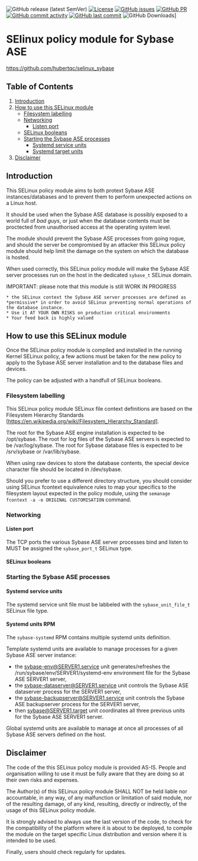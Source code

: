 ![GitHub release (latest SemVer)](https://img.shields.io/github/v/release/hubertqc/selinux_sybase)
[![License](https://img.shields.io/badge/License-GPL%203--Clause-blue.svg)](https://www.gnu.org/licenses/gpl-3.0.html)
[![GitHub issues](https://img.shields.io/github/issues/hubertqc/selinux_sybase)](https://github.com/hubertqc/selinux_sybase/issues)
[![GitHub PR](https://img.shields.io/github/issues-pr/hubertqc/selinux_sybase)](https://github.com/hubertqc/selinux_sybase/pulls)
[![GitHub commit activity](https://img.shields.io/github/commit-activity/y/hubertqc/selinux_sybase)](https://github.com/hubertqc/selinux_sybase/commits/main)
[![GitHub last commit](https://img.shields.io/github/last-commit/hubertqc/selinux_sybase)](https://github.com/hubertqc/selinux_sybase/commits/main)
![GitHub Downloads](https://img.shields.io/github/downloads/hubertqc/selinux_sybase/total)]


# SElinux policy module for Sybase ASE

<https://github.com/hubertqc/selinux_sybase>

## Table of Contents

1. [Introduction](#introduction)
2. [How to use this SELinux module](#how-to-use-this-selinux-module)
    * [Filesystem labelling](#filesystem-labelling)
    * [Networking](#networking)
        * [Listen port](#listen-port)
    * [SELinux booleans](#selinux-booleans)
    * [Starting the Sybase ASE processes](#starting-the-sybase-ase-processes)
        * [Systemd service units](#systemd-service-units)
        * [Systemd target units](#systemd-target-units)
3. [Disclaimer](#disclaimer)

## Introduction

This SELinux policy module aims to both protext Sybase ASE instances/databases and to prevent
them to perform unexpected actions on a Linux host.

It should be used when the Sybase ASE database is possibly exposed to a world full of
 *bad guys*, or just when the database contents must be proctected from unauthorised access
 at the operating system level.

The module should prevent the Sybase ASE processes from going rogue, and should the server be
compromised by an attacker this SELinux policy module should help limit the damage on the
system on which the database is hosted.

When used correctly, this SELinux policy module will make the Sybase ASE server processes
run on the host in the dedicated `sybase_t` SELinux domain.

IMPORTANT: please note that this module is still WORK IN PROGRESS

    * the SELinux context the Sybase ASE server processes are defined as *permissive* in order to avoid SELinux preventing normal operations of the database instance.
    * Use it AT YOUR OWN RISKS on production critical environments
    * Your feed back is highly valued

## How to use this SELinux module

Once the SELinux policy module is compiled and installed in the running Kernel SELinux
 policy, a few actions must be taken for the new policy to apply to the Sybase ASE server
 installation and to the database files and devices.
 
The policy can be adjusted with a handfull of SELinux booleans.

### Filesystem labelling

This SELinux policy module SELinux file context definitions are based on the Filesystem
Hierarchy Standards [https://en.wikipedia.org/wiki/Filesystem_Hierarchy_Standard].

The root for the Sybase ASE engine installation is expected to be /opt/sybase.
The root for log files of the Sybase ASE servers is expected to be
 /var/log/sybase.
The root for Sybase database files is expected to be /srv/sybase or /var/lib/sybase.

When using raw devices to store the database contents, the special device character file
 should be located in /dev/sybase.

Should you prefer to use a different directory structure, you should consider using
SELinux fcontext equivalence rules to map your specifics to the filesystem layout expected
in the policy module, using the `semanage fcontext -a -e ORIGINAL CUSTOMISATION` command.

### Networking

#### Listen port

The TCP ports the various Sybase ASE server processes bind and listen to MUST be assigned the
 `sybase_port_t` SELinux type.

#### SELinux booleans

### Starting the Sybase ASE processes

#### Systemd service units

The systemd service unit file must be labbeled with the `sybase_unit_file_t` SELinux file type.

#### Systemd units RPM

The `sybase-systemd` RPM contains multiple systemd units definition.

Template systemd units are available to manage processes for a given Sybase ASE server instance:

* the sybase-env@SERVER1.service unit generates/refreshes the /run/sybase/env/SERVER1/systemd-env environment file for the Sybase ASE SERVER1 server,
* the sybase-dataserver@SERVER1.service unit controls the Sybase ASE dataserver process for the SERVER1 server,
* the sybase-backupserver@SERVER1.service unit controls the Sybase ASE backupserver process for the SERVER1 server,
* then sybase@SERVER1.target unit coordinates all three previous units for the Sybase ASE SERVER1 server.

Global systemd units are available to manage at once all processes of all Sybase ASE servers defined on the host.

## Disclaimer

The code of the this SELinux policy module is provided AS-IS. People and organisation
willing to use it must be fully aware that they are doing so at their own risks and
expenses.

The Author(s) of this SELinux policy module SHALL NOT be held liable nor accountable, in
 any way, of any malfunction or limitation of said module, nor of the resulting damage, of
 any kind, resulting, directly or indirectly, of the usage of this SELinux policy module.

It is strongly advised to always use the last version of the code, to check for the
compatibility of the platform where it is about to be deployed, to compile the module on
the target specific Linux distribution and version where it is intended to be used.

Finally, users should check regularly for updates.
